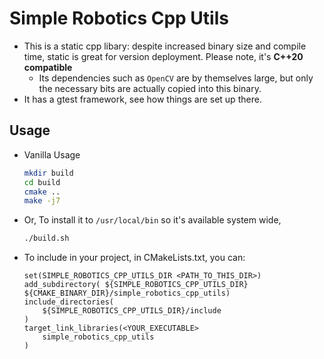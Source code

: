 # Simple Robotics Cpp Utils

- This is a static cpp libary: despite increased binary size and compile time, static is great for version deployment. Please note, it's **C++20 compatible**
    - Its dependencies such as `OpenCV` are by themselves large, but only the necessary bits are actually copied into this binary.
- It has a gtest framework, see how things are set up there.

## Usage

- Vanilla Usage
    ```bash
    mkdir build
    cd build
    cmake ..
    make -j7 
    ```
- Or, To install it to `/usr/local/bin` so it's available system wide, 
    ```bash
    ./build.sh 
    ```

- To include in your project, in CMakeLists.txt, you can:
    ```
    set(SIMPLE_ROBOTICS_CPP_UTILS_DIR <PATH_TO_THIS_DIR>)
    add_subdirectory( ${SIMPLE_ROBOTICS_CPP_UTILS_DIR}
    ${CMAKE_BINARY_DIR}/simple_robotics_cpp_utils)
    include_directories(
        ${SIMPLE_ROBOTICS_CPP_UTILS_DIR}/include
    )
    target_link_libraries(<YOUR_EXECUTABLE>
        simple_robotics_cpp_utils
    )
    ```